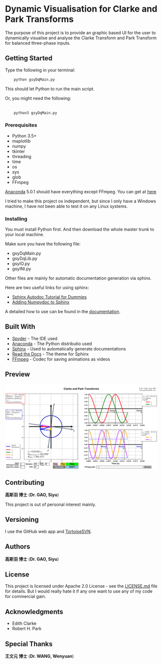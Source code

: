 # Dynamic Visualisation for Clarke and Park Transforms

The purpose of this project is to provide an graphic based UI for the user to dynamically visualise and analyse the Clarke Transform and Park Transform for balanced three-phase inputs.

## Getting Started

Type the following in your terminal:

```python
    python gsyDqMain.py
```

This should let Python to run the main script.

Or, you might need the following:

```python

    python3 gsyDqMain.py
```

### Prerequisites

* Python 3.5+
* maplotlib
* numpy
* tkinter
* threading
* time
* os
* sys
* glob
* FFmpeg

[Anaconda](https://www.anaconda.com/download/) 5.0.1 should have everything except FFmpeg. You can get at [here](https://www.ffmpeg.org/download.html)

I tried to make this project os independent, but since I only have a Windows machine, I have not been able to test it on any Linux systems.

### Installing

You must install Python first. And then download the whole master trunk to your local machine.

Make sure you have the following file:

* gsyDqMain.py
* gsyDqLib.py
* gsyIO.py
* gsyINI.py

Other files are mainly for automatic documentation generation via sphinx.

Here are two useful links for using sphinx:

* [Sphinx Autodoc Tutorial for Dummies](https://codeandchaos.wordpress.com/2012/07/30/sphinx-autodoc-tutorial-for-dummies/)
* [Adding Numpydoc to Sphinx](https://codeandchaos.wordpress.com/2012/08/09/sphinx-and-numpydoc/)

A detailed how to use can be found in the [documentation](documentation/html/index.html).

## Built With

* [Spyder](http://pythonhosted.org/spyder/) - The IDE used
* [Anaconda](https://www.anaconda.com/download/) - The Python distributio used
* [Sphinx](http://www.sphinx-doc.org/en/stable/) - Used to automatically generate documentations
* [Read the Docs](https://github.com/rtfd/sphinx_rtd_theme) - The theme for Sphinx
* [FFmpeg](https://www.ffmpeg.org/download.html) - Codec for saving animations as videos

## Preview

![UI image](documentation/html/_images/Visualisation_of_Clarke_and_Park_Transforms.svg)

## Contributing

**高斯羽 博士** (**Dr. GAO, Siyu**)

This project is out of personal interest mainly.

## Versioning

I use the GitHub web app and [TortoiseSVN](https://tortoisesvn.net/).

## Authors

**高斯羽 博士** (**Dr. GAO, Siyu**)

## License

This project is licensed under Apache 2.0 License - see the [LICENSE.md](LICENSE.md) file for details. But I would really hate it if any one want to use any of my code for commercial gain.

## Acknowledgments

* Edith Clarke
* Robert H. Park

## Special Thanks

**王文元 博士** (**Dr. WANG, Wenyuan**)